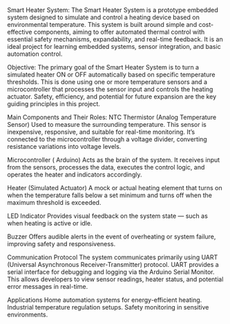 Smart Heater System:
The Smart Heater System is a prototype embedded system designed to simulate and control a heating device based on environmental temperature. This system is built around simple and cost-effective components,
aiming to offer automated thermal control with essential safety mechanisms, expandability, and real-time feedback. It is an ideal project for learning embedded systems, sensor integration, and basic automation 
control.

Objective: 
The primary goal of the Smart Heater System is to turn a simulated heater ON or OFF automatically based on specific temperature thresholds. This is done using one or more temperature sensors and a
microcontroller that processes the sensor input and controls the heating actuator. Safety, efficiency, and potential for future expansion are the key guiding principles in this project.

Main Components and Their Roles:
NTC Thermistor (Analog Temperature Sensor)
Used to measure the surrounding temperature. This sensor is inexpensive, responsive, and suitable for real-time monitoring. It’s connected to the microcontroller through a voltage divider,
converting resistance variations into voltage levels.

Microcontroller ( Arduino)
Acts as the brain of the system. It receives input from the sensors, processes the data, executes the control logic, and operates the heater and indicators accordingly.

Heater (Simulated Actuator)
A mock or actual heating element that turns on when the temperature falls below a set minimum and turns off when the maximum threshold is exceeded.

LED Indicator
Provides visual feedback on the system state — such as when heating is active or idle.

Buzzer
Offers audible alerts in the event of overheating or system failure, improving safety and responsiveness.

Communication Protocol
The system communicates primarily using UART (Universal Asynchronous Receiver-Transmitter) protocol. UART provides a serial interface for debugging and logging via the Arduino Serial Monitor.
This allows developers to view sensor readings, heater status, and potential error messages in real-time.

Applications
Home automation systems for energy-efficient heating.
Industrial temperature regulation setups.
Safety monitoring in sensitive environments.
